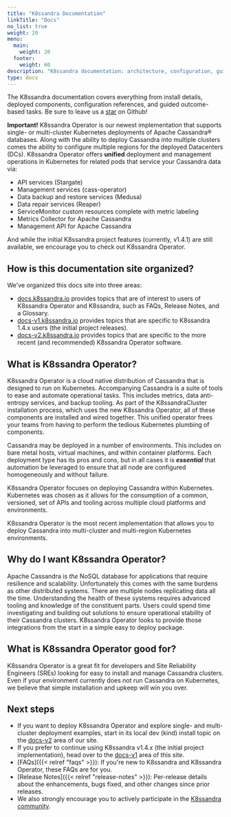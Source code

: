 ```yaml
---
title: "K8ssandra Documentation"
linkTitle: "Docs"
no_list: true
weight: 20
menu:
  main:
    weight: 20
  footer:
    weight: 60
description: "K8ssandra documentation: architecture, configuration, guided tasks"
type: docs
---
```


The K8ssandra documentation covers everything from install details, deployed components, configuration references, and guided outcome-based tasks. Be sure to leave us a <a class="github-button" href="https://github.com/k8ssandra/k8ssandra" data-icon="octicon-star" aria-label="Star k8ssandra/k8ssandra on GitHub">star</a> on Github!

**Important!** K8ssandra Operator is our newest implementation that supports single- or multi-cluster Kubernetes deployments of 
Apache Cassandra&reg; databases. Along with the ability to deploy Cassandra into multiple clusters comes the ability to configure multiple regions for the deployed Datacenters (DCs). K8ssandra Operator offers **unified** deployment and management operations in Kubernetes for related pods that service your Cassandra data via:

* API services (Stargate)
* Management services (cass-operator)
* Data backup and restore services (Medusa)
* Data repair services (Reaper)
* ServiceMonitor custom resources complete with metric labeling
* Metrics Collector for Apache Cassandra
* Management API for Apache Cassandra

And while the initial K8ssandra project features (currently, v1.4.1) are still available, we encourage you to check out K8ssandra Operator. 

## How is this documentation site organized?

We've organized this docs site into three areas:

* [docs.k8ssandra.io](https://docs-staging.k8ssandra.io) provides topics that are of interest to users of K8ssandra Operator and K8ssandra, such as FAQs, Release Notes, and a Glossary.
* [docs-v1.k8ssandra.io](https://docs-staging-v1.k8ssandra.io) provides topics that are specific to K8ssandra 1.4.x users (the initial project releases).
* [docs-v2.k8ssandra.io](https://docs-staging-v2.k8ssandra.io) provides topics that are specific to the more recent (and recommended) K8ssandra Operator software.

## What is K8ssandra Operator?

K8ssandra Operator is a cloud native distribution of Cassandra that is designed to run on Kubernetes. Accompanying Cassandra is a suite of tools to ease and automate operational tasks. This includes metrics, data anti-entropy services, and backup tooling. As part of the K8ssandraCluster installation process, which uses the new K8ssandra Operator, all of these components are installed and wired together. This unified operator frees your teams from having to perform the tedious Kubernetes plumbing of components.

Cassandra may be deployed in a number of environments. This includes on bare metal hosts, virtual machines, and within container platforms. Each deployment type has its pros and cons, but in all cases it is **_essential_** that automation be leveraged to ensure that all node are configured homogeneously and without failure.

K8ssandra Operator focuses on deploying Cassandra within Kubernetes. Kubernetes was chosen as it allows for the consumption of a common, versioned, set of APIs and tooling across multiple cloud platforms and environments.

K8ssandra Operator is the most recent implementation that allows you to deploy Cassandra into multi-cluster and multi-region Kubernetes environments.

## Why do I want K8ssandra Operator?

Apache Cassandra is _the_ NoSQL database for applications that require resilience and scalability. Unfortunately this comes with the same burdens as other distributed systems. There are multiple nodes replicating data all the time. Understanding the health of these systems requires advanced tooling and knowledge of the constituent parts. Users could spend time investigating and building out solutions to ensure operational stability of their Cassandra clusters. K8ssandra Operator looks to provide those integrations from the start in a simple easy to deploy package.

## What is K8ssandra Operator good for?

K8ssandra Operator is a great fit for developers and Site Reliability Engineers (SREs) looking for easy to install and manage Cassandra clusters. Even if your environment currently does not run Cassandra on Kubernetes, we believe that simple installation and upkeep will win you over. 

## Next steps

* If you want to deploy K8ssandra Operator and explore single- and multi-cluster deployment examples, start in its local dev (kind) install topic on the [docs-v2](https://docs-staging-v2.k8ssandra.io/install/local/) area of our site.
* If you prefer to continue using K8ssandra v1.4.x (the initial project implementation), head over to the [docs-v1](https://docs-staging-v1.k8ssandra.io) area of this site.
* [FAQs]({{< relref "faqs" >}}): If you're new to K8ssandra and K8ssandra Operator, these FAQs are for you. 
* [Release Notes]({{< relref "release-notes" >}}): Per-release details about the enhancements, bugs fixed, and other changes since prior releases.
* We also strongly encourage you to actively participate in the [K8ssandra community](https://k8ssandra.io/community/).
